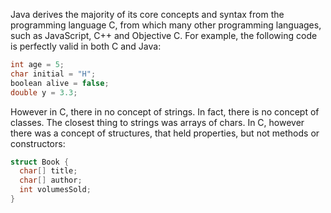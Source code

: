 Java derives the majority of its core concepts and syntax from the programming language C, from which many other programming languages, such as JavaScript, C++ and Objective C. For example, the following code is perfectly valid in both C and Java:
```c
int age = 5;
char initial = "H";
boolean alive = false;
double y = 3.3;
```

However in C, there in no concept of strings. In fact, there is no concept of classes. The closest thing to strings was arrays of chars. In C, however there was a concept of structures, that held properties, but not methods or constructors:
```c
struct Book {
  char[] title;
  char[] author;
  int volumesSold;
}
```
